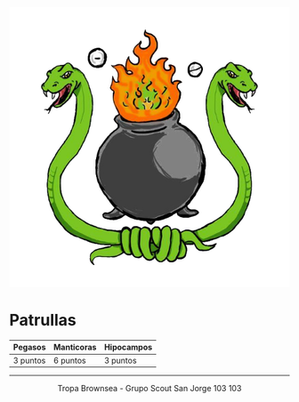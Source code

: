 ![300x300](./img/Alchimist-circle.png)

# Patrullas

| Pegasos    | Manticoras      | Hipocampos   |
|:-----------|:----------------|:-------------|
| 3 puntos   |  6 puntos       | 3  puntos    |

* * *
<p style="text-align: center;">Tropa Brownsea - Grupo Scout San Jorge 103 103</p>
